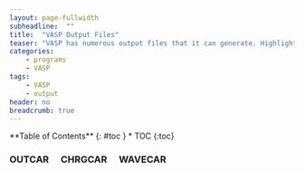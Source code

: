 ```yaml
---
layout: page-fullwidth
subheadline:  ""
title:  "VASP Output Files"
teaser: "VASP has numerous output files that it can generate. Highlighted here are the ones that are the most common and useful."
categories:
    - programs
    - VASP
tags:
    - VASP
    - output
header: no
breadcrumb: true
---
```

<div class="row">
<div class="medium-4 medium-push-8 columns" markdown="1">
<div class="panel radius" markdown="1">
**Table of Contents**
{: #toc }
*  TOC
{:toc}
</div>
</div><!-- /.medium-4.columns -->

<div class="medium-8 medium-pull-4 columns" markdown="1">

### OUTCAR

### CHRGCAR

### WAVECAR